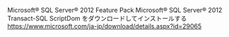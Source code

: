 

Microsoft® SQL Server® 2012 Feature Pack
Microsoft® SQL Server® 2012 Transact-SQL ScriptDom
をダウンロードしてインストールする
https://www.microsoft.com/ja-jp/download/details.aspx?id=29065



